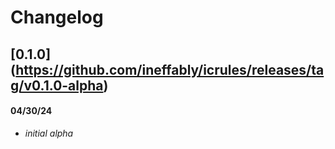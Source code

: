 # Changelog

## [0.1.0] (https://github.com/ineffably/icrules/releases/tag/v0.1.0-alpha)

#### 04/30/24

 - *initial alpha*

